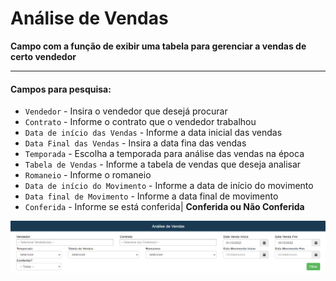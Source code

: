 # Análise de Vendas
**Campo com a função de exibir uma tabela para gerenciar a vendas de certo vendedor**
***

#### **Campos para pesquisa**:

* `Vendedor` - Insira o vendedor que desejá procurar
* `Contrato` - Informe o contrato que o vendedor trabalhou
* `Data de início das Vendas` - Informe a data inicial das vendas
* `Data Final das Vendas` - Insira a data fina das vendas
* `Temporada` - Escolha a temporada para análise das vendas na época
* `Tabela de Vendas` - Informe a tabela de vendas que deseja analisar
* `Romaneio` - Informe o romaneio 
* `Data de início do Movimento` - Informe a data de início do movimento
* `Data final de Movimento` - Informe a data final de movimento
* `Conferida` - Informe se está conferida| **Conferida ou Não Conferida**

![](../../../img/vendasFiltro.png)

<br>
<br>